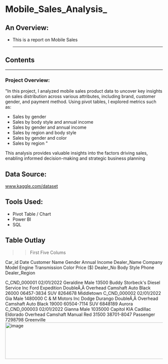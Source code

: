 # Mobile_Sales_Analysis_

## An Overview:
+ This is a report on Mobile Sales

  ---

## Contents

---
### Project Overview:
"In this project, I analyzed mobile sales product data to uncover key insights on sales distribution across various attributes, including brand, customer gender, and payment method. Using pivot tables, I explored metrics such as:

- Sales by gender
- Sales by body style and annual income
- Sales by gender and annual income
- Sales by region and body style
- Sales by gender and color
- Sales by region "

This analysis provides valuable insights into the factors driving sales, enabling informed decision-making and strategic business planning

## Data Source:
www.kaggle.com/dataset

## Tools Used:
+ Pivot Table / Chart
+ Power BI
+ SQL


## Table Outlay
>> First Five Colums


Car_id	Date	Customer Name	Gender	Annual Income	Dealer_Name	Company	Model	Engine	Transmission	Color	Price ($)	Dealer_No 	Body Style	Phone	Dealer_Region

C_CND_000001	02/01/2022	Geraldine	Male	13500	Buddy Storbeck's Diesel Service Inc	Ford	Expedition	DoubleÃ‚Â Overhead Camshaft	Auto	Black	26000	06457-3834	SUV	8264678	Middletown
C_CND_000002	02/01/2022	Gia	Male	1480000	C & M Motors Inc	Dodge	Durango	DoubleÃ‚Â Overhead Camshaft	Auto	Black	19000	60504-7114	SUV	6848189	Aurora
C_CND_000003	02/01/2022	Gianna	Male	1035000	Capitol KIA	Cadillac	Eldorado	Overhead Camshaft	Manual	Red	31500	38701-8047	Passenger	7298798	Greenville
<img width="1696" height="117" alt="image" src="https://github.com/user-attachments/assets/4fdaea7b-d5bc-4f43-84f6-f454ce7392d8" />


